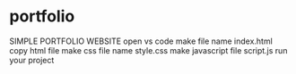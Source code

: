 # portfolio
SIMPLE PORTFOLIO WEBSITE 
open vs code 
make file name index.html copy html file 
make css file name style.css 
make javascript file script.js 
run your project
